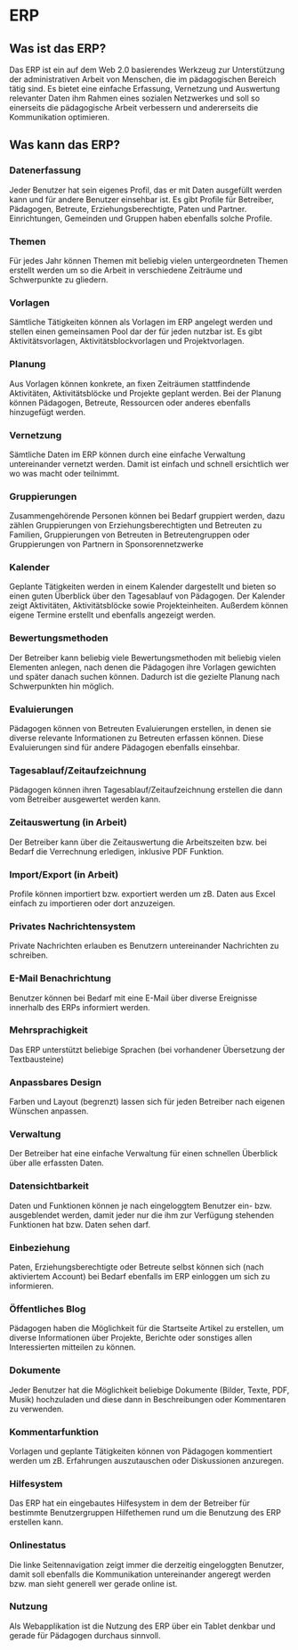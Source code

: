 # ERP

## Was ist das ERP?

Das ERP ist ein auf dem Web 2.0 basierendes Werkzeug zur Unterstützung der administrativen Arbeit von Menschen, die im
pädagogischen Bereich tätig sind. Es bietet eine einfache Erfassung, Vernetzung und Auswertung relevanter Daten ihm
Rahmen eines sozialen Netzwerkes und soll so einerseits die pädagogische Arbeit verbessern und andererseits die
Kommunikation optimieren.

## Was kann das ERP?

### Datenerfassung

Jeder Benutzer hat sein eigenes Profil, das er mit Daten ausgefüllt werden kann und für andere Benutzer einsehbar ist. 
Es gibt Profile für Betreiber, Pädagogen, Betreute, Erziehungsberechtigte, Paten und Partner. Einrichtungen, Gemeinden
und Gruppen haben ebenfalls solche Profile.

### Themen

Für jedes Jahr können Themen mit beliebig vielen untergeordneten Themen erstellt werden um so die Arbeit in verschiedene
Zeiträume und Schwerpunkte zu gliedern.

### Vorlagen

Sämtliche Tätigkeiten können als Vorlagen im ERP angelegt werden und stellen einen gemeinsamen Pool dar der für jeden
nutzbar ist. Es gibt Aktivitätsvorlagen, Aktivitätsblockvorlagen und Projektvorlagen.

### Planung

Aus Vorlagen können konkrete, an fixen Zeiträumen stattfindende Aktivitäten, Aktivitätsblöcke und Projekte geplant
werden. Bei der Planung können Pädagogen, Betreute, Ressourcen oder anderes ebenfalls hinzugefügt werden.

### Vernetzung

Sämtliche Daten im ERP können durch eine einfache Verwaltung untereinander vernetzt werden. Damit ist einfach und
schnell ersichtlich wer wo was macht oder teilnimmt.

### Gruppierungen

Zusammengehörende Personen können bei Bedarf gruppiert werden, dazu zählen Gruppierungen von Erziehungsberechtigten und
Betreuten zu Familien, Gruppierungen von Betreuten in Betreutengruppen oder Gruppierungen von Partnern in Sponsorennetzwerke

### Kalender

Geplante Tätigkeiten werden in einem Kalender dargestellt und bieten so einen guten Überblick über den Tagesablauf von Pädagogen.
Der Kalender zeigt Aktivitäten, Aktivitätsblöcke sowie Projekteinheiten. Außerdem können eigene Termine erstellt und ebenfalls
angezeigt werden.

### Bewertungsmethoden

Der Betreiber kann beliebig viele Bewertungsmethoden mit beliebig vielen Elementen anlegen, nach denen die Pädagogen ihre
Vorlagen gewichten und später danach suchen können. Dadurch ist die gezielte Planung nach Schwerpunkten hin möglich.

### Evaluierungen

Pädagogen können von Betreuten Evaluierungen erstellen, in denen sie diverse relevante Informationen zu Betreuten erfassen können.
Diese Evaluierungen sind für andere Pädagogen ebenfalls einsehbar.

### Tagesablauf/Zeitaufzeichnung

Pädagogen können ihren Tagesablauf/Zeitaufzeichnung erstellen die dann vom Betreiber ausgewertet werden kann.

### Zeitauswertung (in Arbeit)

Der Betreiber kann über die Zeitauswertung die Arbeitszeiten bzw. bei Bedarf die Verrechnung erledigen, inklusive PDF Funktion.

### Import/Export (in Arbeit)

Profile können importiert bzw. exportiert werden um zB. Daten aus Excel einfach zu importieren oder dort anzuzeigen.

### Privates Nachrichtensystem

Private Nachrichten erlauben es Benutzern untereinander Nachrichten zu schreiben.

### E-Mail Benachrichtung

Benutzer können bei Bedarf mit eine E-Mail über diverse Ereignisse innerhalb des ERPs informiert werden.

### Mehrsprachigkeit

Das ERP unterstützt beliebige Sprachen (bei vorhandener Übersetzung der Textbausteine)

### Anpassbares Design

Farben und Layout (begrenzt) lassen sich für jeden Betreiber nach eigenen Wünschen anpassen.

### Verwaltung

Der Betreiber hat eine einfache Verwaltung für einen schnellen Überblick über alle erfassten Daten.

### Datensichtbarkeit

Daten und Funktionen können je nach eingeloggtem Benutzer ein- bzw. ausgeblendet werden, damit jeder nur die ihm zur
Verfügung stehenden Funktionen hat bzw. Daten sehen darf.

### Einbeziehung

Paten, Erziehungsberechtigte oder Betreute selbst können sich (nach aktiviertem Account) bei Bedarf ebenfalls im ERP
einloggen um sich zu informieren.

### Öffentliches Blog

Pädagogen haben die Möglichkeit für die Startseite Artikel zu erstellen, um diverse Informationen über Projekte, Berichte
oder sonstiges allen Interessierten mitteilen zu können.

### Dokumente

Jeder Benutzer hat die Möglichkeit beliebige Dokumente (Bilder, Texte, PDF, Musik) hochzuladen und diese dann in Beschreibungen
oder Kommentaren zu verwenden.

### Kommentarfunktion

Vorlagen und geplante Tätigkeiten können von Pädagogen kommentiert werden um zB. Erfahrungen auszutauschen oder Diskussionen
anzuregen.

### Hilfesystem

Das ERP hat ein eingebautes Hilfesystem in dem der Betreiber für bestimmte Benutzergruppen Hilfethemen rund um die Benutzung des
ERP erstellen kann.

### Onlinestatus

Die linke Seitennavigation zeigt immer die derzeitig eingeloggten Benutzer, damit soll ebenfalls die Kommunikation untereinander
angeregt werden bzw. man sieht generell wer gerade online ist.

### Nutzung

Als Webapplikation ist die Nutzung des ERP über ein Tablet denkbar und gerade für Pädagogen durchaus sinnvoll.
